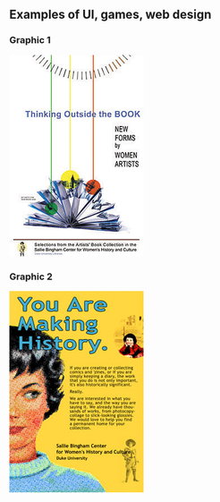 ## Examples of UI, games, web design

### Graphic 1

![alt text][poster]

### Graphic 2

![alt text][poster2]

[poster]: poster-book.png "Poster"

[poster2]: poster-history.png "Poster"
